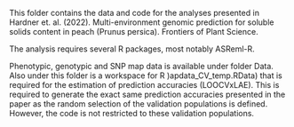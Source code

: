 This folder contains the data and code for the analyses presented in Hardner et. al. (2022). 
Multi-environment genomic prediction for soluble solids content in peach (Prunus persica). Frontiers of Plant Science.

The analysis requires several R packages, most notably ASReml-R.

Phenotypic, genotypic and SNP map data is available under folder Data. 
Also under this folder is a workspace for R )apdata_CV_temp.RData) that is required for the estimation of prediction accuracies (LOOCVxLAE). 
This is required to generate the exact same prediction accuracies presented in the paper as the random selection of the validation populations is defined. 
However, the code is not restricted to these validation populations.

